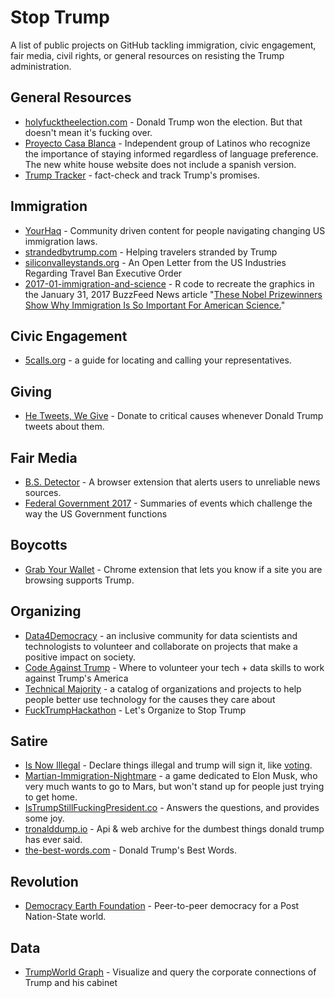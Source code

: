 # Stop Trump

A list of public projects on GitHub tackling immigration, civic engagement, fair media, civil rights, or general resources on resisting the Trump administration.

## General Resources

- [holyfucktheelection.com](https://github.com/csb324/holyfucktheelectionistomorrow) - Donald Trump won the election. But that doesn't mean it's fucking over.
- [Proyecto Casa Blanca](https://github.com/proyectocasablanca/casablanca) - Independent group of Latinos who recognize the importance of staying informed regardless of language preference. The new white house website does not include a spanish version.
- [Trump Tracker](https://github.com/TrumpTracker/trumptracker.github.io) - fact-check and track Trump's promises.

## Immigration

- [YourHaq](https://github.com/aymannadeem/yourhaq) - Community driven content for people navigating changing US immigration laws.
- [strandedbytrump.com](https://github.com/RichardLitt/stranded-by-trump) - Helping travelers stranded by Trump
- [siliconvalleystands.org](https://github.com/aryann/immigration-eo) - An Open Letter from the US Industries Regarding Travel Ban Executive Order
- [2017-01-immigration-and-science](https://github.com/BuzzFeedNews/2017-01-immigration-and-science) - R code to recreate the graphics in the January 31, 2017 BuzzFeed News article "[These Nobel Prizewinners Show Why Immigration Is So Important For American Science.](https://www.buzzfeed.com/peteraldhous/immigration-and-science)"

## Civic Engagement

- [5calls.org](https://github.com/5calls/5calls) - a guide for locating and calling your representatives.

## Giving

- [He Tweets, We Give](https://www.hetweetswegive.com/) - Donate to critical causes whenever Donald Trump tweets about them.

## Fair Media

- [B.S. Detector](https://github.com/bs-detector/bs-detector) - A browser extension that alerts users to unreliable news sources.
- [Federal Government 2017](https://github.com/jlord/federal-gov) - Summaries of events which challenge the way the US Government functions

## Boycotts

- [Grab Your Wallet](https://github.com/egonSchiele/GrabYourWallet) - Chrome extension that lets you know if a site you are browsing supports Trump.

## Organizing

- [Data4Democracy](https://github.com/Data4Democracy/read-this-first) - an inclusive community for data scientists and technologists to volunteer and collaborate on projects that make a positive impact on society.
- [Code Against Trump](https://github.com/katerabinowitz/Code-Against-Trump) - Where to volunteer your tech + data skills to work against Trump's America
- [Technical Majority](http://technicalmajority.com/) - a catalog of organizations and projects to help people better use technology for the causes they care about
- [FuckTrumpHackathon](https://github.com/kscottz/FuckTrumpHackathon) - Let's Organize to Stop Trump

## Satire

- [Is Now Illegal](https://github.com/ivanseidel/Is-Now-Illegal) - Declare things illegal and trump will sign it, like [voting](http://isnowillegal.com/?voting).
- [Martian-Immigration-Nightmare](https://github.com/Zarkonnen/Martian-Immigration-Nightmare) - a game dedicated to Elon Musk, who very much wants to go to Mars, but won't stand up for people just trying to get home.
- [IsTrumpStillFuckingPresident.co](https://github.com/zebaslam/TrumpQuotes) - Answers the questions, and provides some joy.
- [tronalddump.io](https://github.com/tronalddump-io/tronald-app) - Api & web archive for the dumbest things donald trump has ever said.
- [the-best-words.com](https://github.com/filipemir/trump) - Donald Trump's Best Words.

## Revolution

- [Democracy Earth Foundation](https://github.com/DemocracyEarth/sovereign) - Peer-to-peer democracy for a Post Nation-State world.

## Data

- [TrumpWorld Graph](http://github.com/neo4j-contrib/trumpworld-graph) - Visualize and query the corporate connections of Trump and his cabinet
